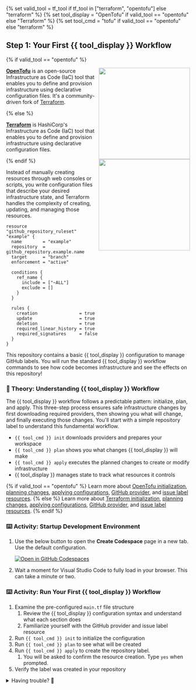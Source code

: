 {% set valid_tool = tf_tool if tf_tool in ["terraform", "opentofu"] else "terraform" %}
{% set tool_display = "OpenTofu" if valid_tool == "opentofu" else "Terraform" %}
{% set tool_cmd = "tofu" if valid_tool == "opentofu" else "terraform" %}

## Step 1: Your First {{ tool_display }} Workflow

{% if valid_tool == "opentofu" %}

<img align="right" width="250px" src="https://www.vectorlogo.zone/logos/opentofu/opentofu-official.svg" />

**[OpenTofu](https://opentofu.org/)** is an open-source Infrastructure as Code (IaC) tool that enables you to define and provision infrastructure using declarative configuration files. It's a community-driven fork of [Terraform](https://developer.hashicorp.com/terraform).

{% else %}

<img align="right" width="250px" src="https://upload.wikimedia.org/wikipedia/commons/0/04/Terraform_Logo.svg" />

**[Terraform](https://developer.hashicorp.com/terraform)** is HashiCorp's Infrastructure as Code (IaC) tool that enables you to define and provision infrastructure using declarative configuration files.

{% endif %}

Instead of manually creating resources through web consoles or scripts, you write configuration files that describe your desired infrastructure state, and Terraform handles the complexity of creating, updating, and managing those resources.

```hcl
resource "github_repository_ruleset" "example" {
  name        = "example"
  repository  = github_repository.example.name
  target      = "branch"
  enforcement = "active"

  conditions {
    ref_name {
      include = ["~ALL"]
      exclude = []
    }
  }

  rules {
    creation                = true
    update                  = true
    deletion                = true
    required_linear_history = true
    required_signatures     = false
  }
}
```

<!-- IMAGE_PLACEHOLDER: Example of tf code -->

This repository contains a basic {{ tool_display }} configuration to manage GitHub labels. You will run the standard {{ tool_display }} workflow commands to see how code becomes infrastructure and see the effects on this repository!


### 📖 Theory: Understanding {{ tool_display }} Workflow

The {{ tool_display }} workflow follows a predictable pattern: initialize, plan, and apply. This three-step process ensures safe infrastructure changes by first downloading required providers, then showing you what will change, and finally executing those changes. You'll start with a simple repository label to understand this fundamental workflow.

- `{{ tool_cmd }} init` downloads providers and prepares your workspace
- `{{ tool_cmd }} plan` shows you what changes {{ tool_display }} will make
- `{{ tool_cmd }} apply` executes the planned changes to create or modify infrastructure
- {{ tool_display }} manages state to track what resources it controls

{% if valid_tool == "opentofu" %}
Learn more about [OpenTofu initialization](https://opentofu.org/docs/cli/commands/init/), [planning changes](https://opentofu.org/docs/cli/commands/plan/), [applying configurations](https://opentofu.org/docs/cli/commands/apply/), [GitHub provider](https://registry.terraform.io/providers/integrations/github/latest/docs), and [issue label resources](https://registry.terraform.io/providers/integrations/github/latest/docs/resources/issue_label).
{% else %}
Learn more about [Terraform initialization](https://developer.hashicorp.com/terraform/tutorials/cli/init), [planning changes](https://developer.hashicorp.com/terraform/tutorials/cli/plan), [applying configurations](https://developer.hashicorp.com/terraform/tutorials/cli/apply), [GitHub provider](https://registry.terraform.io/providers/integrations/github/latest/docs), and [issue label resources](https://registry.terraform.io/providers/integrations/github/latest/docs/resources/issue_label).
{% endif %}

### ⌨️ Activity: Startup Development Environment

1. Use the below button to open the **Create Codespace** page in a new tab. Use the default configuration.

   [![Open in GitHub Codespaces](https://github.com/codespaces/badge.svg)](https://codespaces.new/{{full_repo_name}}?quickstart=1)

1. Wait a moment for Visual Studio Code to fully load in your browser. This can take a minute or two.

### ⌨️ Activity: Run Your First {{ tool_display }} Workflow

1. Examine the pre-configured `main.tf` file structure
   1. Review the {{ tool_display }} configuration syntax and understand what each section does
   1. Familiarize yourself with the GitHub provider and issue label resource
1. Run `{{ tool_cmd }} init` to initialize the configuration
1. Run `{{ tool_cmd }} plan` to see what will be created
1. Run `{{ tool_cmd }} apply` to create the repository label.
   1. You will be asked to confirm the resource creation. Type `yes` when prompted.
1. Verify the label was created in your repository

<details>
<summary>Having trouble? 🤷</summary><br/>

- If `{{ tool_cmd }} init` fails, check that you have internet connectivity for downloading providers
- If `{{ tool_cmd }} plan` shows no changes, verify your `main.tf` file contains the issue label resource
- If `{{ tool_cmd }} apply` fails with authentication errors, ensure your GitHub token is properly configured
- Check the repository's "Issues" tab and then "Labels" to verify the label was created

</details>
